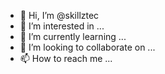 - 👋 Hi, I’m @skillztec
- 👀 I’m interested in ...
- 🌱 I’m currently learning ...
- 💞️ I’m looking to collaborate on ...
- 📫 How to reach me ...

<!---
skillztec/skillztec is a ✨ special ✨ repository because its `README.md` (this file) appears on your GitHub profile.
You can click the Preview link to take a look at your changes.
--->
